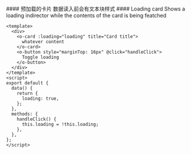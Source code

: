 <cn>
  #### 预加载的卡片
  数据读入前会有文本块样式
</cn>

<us>
  #### Loading card
  Shows a loading indirector while the contents of the card is being featched
</us>

```vue
<template>
  <div>
    <o-card :loading="loading" title="Card title">
      whatever content
    </o-card>
    <o-button style="marginTop: 16px" @click="handleClick">
      Toggle loading
    </o-button>
  </div>
</template>
<script>
export default {
  data() {
    return {
      loading: true,
    };
  },
  methods: {
    handleClick() {
      this.loading = !this.loading;
    },
  },
};
</script>
```
